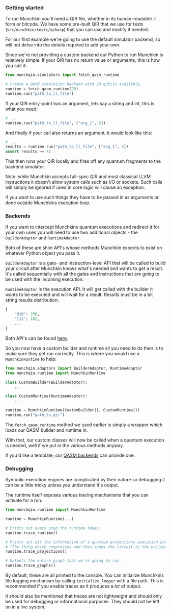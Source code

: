 ### Getting started

To run Munchkin you'll need a QIR file, whether in its human-readable .ll form or bitcode. 
We have some pre-built QIR that we use for tests (`src/munchkin/tests/qsharp`) that you can use and modify if needed.

For our first example we're going to use the default simulator backend, so will not delve into the details required to add your own.

Since we're not providing a custom backend our Python to run Munchkin is relatively simple. 
If your QIR has no return value or arguments, this is how you call it:
```python
from munchqin.simulators import fetch_qasm_runtime

# Create a QASM simulation backend with 20 qubits available.
runtime = fetch_qasm_runtime(20)
runtime.run("path_to_ll_file")
```

If your QIR entry-point has an argument, lets say a string and int, this is what you need:
```python
# ...
runtime.run("path_to_ll_file", ["arg_1", 5])
```

And finally if your call also returns an argument, it would look like this:
```python
# ...
results = runtime.run("path_to_ll_file", ["arg_1", 5])
assert results == 42
```

This then runs your QIR locally and fires off any quantum fragments to the backend simulator.

Note: while Munchkin accepts full-spec QIR and most classical LLVM instructions it doesn't allow system calls such as I/O or sockets.
Such calls will simply be ignored if used in core logic will cause an exception.

If you want to use such things they have to be passed in as arguments or done outside Munchkins execution loop.

### Backends

If you want to intercept Munchkins quantum executions and redirect it for your own uses you will need to use two additional objects - the `BuilderAdaptor` and `RuntimeAdaptor`.

Both of these are shim API's whose methods Munchkin expects to exist on whatever Python object you pass it.

`BuilderAdaptor` is a gate- and instruction-level API that will be called to build your circuit after Munchkin knows what's needed and wants to get a result.
It's called sequentially with all the gates and instructions that are going to be used with the incoming execution.

`RuntimeAdaptor` is the execution API. It will get called with the builder it wants to be executed and will wait for a result. Results must be in a bit string results distribution:

```python
{
    "010": 250,
    "111": 182,
    ...
}
```

Both API's can be found [here](https://github.com/oqc-community/munchkin/blob/develop/src/munchkin/pykin/pykin/adaptors.py).

So you now have a custom builder and runtime all you need to do then is to make sure they get run correctly. This is where you would use a `MunchkinRuntime` to help:
```python
from munchqin.adaptors import BuilderAdaptor, RuntimeAdaptor
from munchqin.runtime import MunchkinRuntime

class CustomBuilder(BuilderAdaptor):
    ...

class CustomRuntime(RuntimeAdaptor):
    ...

runtime = MunchkinRuntime(CustomBuilder(), CustomRuntime())
runtime.run("path_to_qir")
```

The `fetch_qasm_runtime` method we used earlier is simply a wrapper which loads our QASM builder and runtime in.

With that, our custom classes will now be called when a quantum execution is needed, well if we put in the various methods anyway.

If you'd like a template, our [QASM backends](https://github.com/oqc-community/munchkin/blob/develop/src/munchkin/pykin/pykin/simulators.py) can provide one.

### Debugging

Symbolic execution engines are complicated by their nature so debugging it can be a little tricky unless you understand it's output.

The runtime itself exposes various tracing mechanisms that you can activate for a run:
```python
from munchqin.runtime import MunchkinRuntime

runtime = MunchkinRuntime(...)

# Prints out every step the runtime takes.
runtime.trace_runtime()

# Prints out all the information of a quantum projections execution and analysis.
# (The thing which compresses and then sends the circuit to the builders)
runtime.trace_projections()

# Outputs the entire graph that we're going to run.
runtime.trace_graphs()
```

By default, these are all printed to the console. You can initialize Munchkins file logging mechanism by calling `initialize_logger` with a file path.
This is recommended if you enable traces as it produces a _lot_ of output. 

It should also be mentioned that traces are not lightweight and should only be used for debugging or informational purposes. 
They should not be left on in a live system.